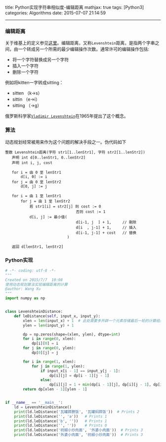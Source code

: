 title: Python实现字符串相似度-编辑距离
mathjax: true
tags: [Python3]
categories: Algorithms
date: 2015-07-07 21:14:59

---
### 编辑距离
关于维基上的定义参见[这里](https://zh.wikipedia.org/zh-cn/%E7%B7%A8%E8%BC%AF%E8%B7%9D%E9%9B%A2)。编辑距离，又称`Levenshtein`距离，是指两个字串之间，由一个转成另一个所需的最少编辑操作次数。通常许可的编辑操作包括:
* 将一个字符替换成另一个字符
* 插入一个字符
* 删除一个字符

例如将kitten一字转成sitting：
* sitten （k→s）
* sittin （e→i）
* sitting （→g）

俄罗斯科学家[`Vladimir Levenshtein`](https://zh.wikipedia.org/wiki/Vladimir_Levenshtein)在1965年提出了这个概念。

### 算法
动态规划经常被用来作为这个问题的解决手段之一。伪代码如下
```
整数 Levenshtein距离(字符 str1[1..lenStr1], 字符 str2[1..lenStr2])
   声明 int d[0..lenStr1, 0..lenStr2]
   声明 int i, j, cost

   for i = 由 0 至 lenStr1
       d[i, 0] := i
   for j = 由 0 至 lenStr2
       d[0, j] := j

   for i = 由 1 至 lenStr1
       for j = 由 1 至 lenStr2
           若 str1[i] = str2[j] 则 cost := 0
                                否则 cost := 1
           d[i, j] := 最小值(
                                d[i-1, j  ] + 1,     // 刪除
                                d[i  , j-1] + 1,     // 插入
                                d[i-1, j-1] + cost   // 替换
                            )

   返回 d[lenStr1, lenStr2]
```
### Python实现
```python
# -*- coding: utf-8 -*-
"""
Created on 2015/7/7  10:08
使用动态规划算法实现编辑距离的计算
@author: Wang Xu
"""
import numpy as np


class LevenshteinDistance:
    def leDistance(self, input_x, input_y):
        xlen = len(input_x) + 1  # 此处需要多开辟一个元素存储最后一轮的计算结果
        ylen = len(input_y) + 1

        dp = np.zeros(shape=(xlen, ylen), dtype=int)
        for i in range(0, xlen):
            dp[i][0] = i
        for j in range(0, ylen):
            dp[0][j] = j

        for i in range(1, xlen):
            for j in range(1, ylen):
                if input_x[i - 1] == input_y[j - 1]:
                    dp[i][j] = dp[i - 1][j - 1]
                else:
                    dp[i][j] = 1 + min(dp[i - 1][j], dp[i][j - 1], dp[i - 1][j - 1])
        return dp[xlen - 1][ylen - 1]


if __name__ == '__main__':
    ld = LevenshteinDistance()
    print(ld.leDistance('瓦罐蹄膀饭', '瓦罐焖蹄饭'))  # Prints 2
    print(ld.leDistance('', 'a'))   # Prints 1
    print(ld.leDistance('b', ''))   # Prints 1
    print(ld.leDistance('', ''))    # Prints 0
    print(ld.leDistance('杭椒小炒肉面', '外婆小肉面'))  # Prints 3
    print(ld.leDistance('外婆小肉面', '杭椒小炒肉面'))  # Prints 3
```
